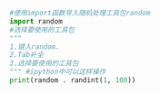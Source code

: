 
<BlogInfo title="7.随机数的处理" author="白日梦想猿" pv=0 read_times=0 pre_cost_time=0分6秒 category="python基础" tag_list="['python基础']" create_time="2019.09.02 13:17:16" update_time="2019.09.02 13:17:16" />

```python
#使用import函数导入随机处理工具包random
import random
#选择要使用的工具包
"""
1.键入random.
2.Tab补全
3.选择要使用的工具包
""" #ipython中可以这样操作
print(random . randint(1, 100))
```
